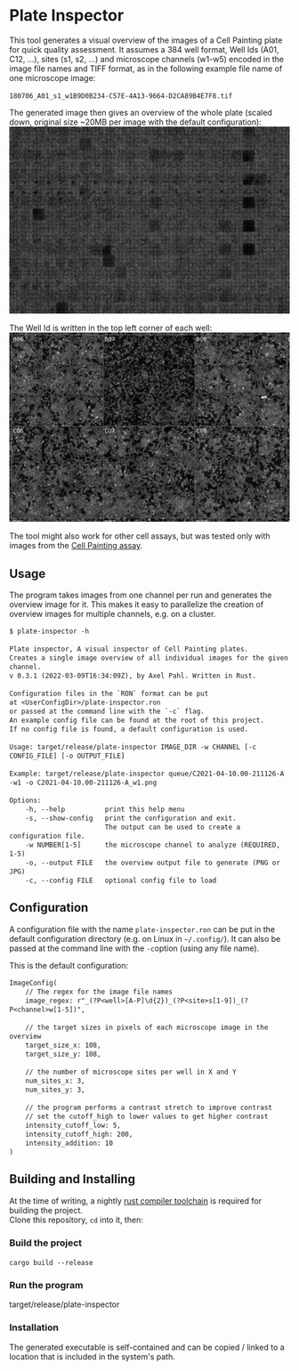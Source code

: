 # Plate Inspector

This tool generates a visual overview of the images of a Cell Painting plate for quick quality assessment.
It assumes a 384 well format, Well Ids (A01, C12, ...), sites (s1, s2, ...) and microscope channels (w1-w5) encoded in the image file names and TIFF format, as in the following example file name of one microscope image:

`180706_A01_s1_w1B9D0B234-C57E-4A13-9664-D2CA89B4E7F8.tif`

The generated image then gives an overview of the whole plate (scaled down, original size ~20MB per image with the default configuration):  
![full_overview](assets/example_overview_w1.png)

The Well Id is written in the top left corner of each well:  
![overview_zoom](assets/example_overview_w1_zoom.png)

The tool might also work for other cell assays, but was tested only with images from the [Cell Painting assay](https://www.nature.com/articles/nprot.2016.105).

## Usage

The program takes images from one channel per run and generates the overview image for it. This makes it easy to parallelize the creation of overview images for multiple channels, e.g. on a cluster.

```
$ plate-inspector -h

Plate inspector, A visual inspector of Cell Painting plates.
Creates a single image overview of all individual images for the given channel.
v 0.3.1 (2022-03-09T16:34:09Z), by Axel Pahl. Written in Rust.

Configuration files in the `RON` format can be put
at <UserConfigDir>/plate-inspector.ron
or passed at the command line with the `-c` flag.
An example config file can be found at the root of this project.
If no config file is found, a default configuration is used.

Usage: target/release/plate-inspector IMAGE_DIR -w CHANNEL [-c CONFIG_FILE] [-o OUTPUT_FILE]

Example: target/release/plate-inspector queue/C2021-04-10.00-211126-A -w1 -o C2021-04-10.00-211126-A_w1.png

Options:
    -h, --help          print this help menu
    -s, --show-config   print the configuration and exit.
                        The output can be used to create a configuration file.
    -w NUMBER[1-5]      the microscope channel to analyze (REQUIRED, 1-5)
    -o, --output FILE   the overview output file to generate (PNG or JPG)
    -c, --config FILE   optional config file to load
```

## Configuration

A configuration file with the name `plate-inspector.ron` can be put in the default configuration directory (e.g. on Linux in `~/.config/`).
It can also be passed at the command line with the `-c`option (using any file name).

This is the default configuration:

```
ImageConfig(
    // The regex for the image file names
    image_regex: r"_(?P<well>[A-P]\d{2})_(?P<site>s[1-9])_(?P<channel>w[1-5])",

    // the target sizes in pixels of each microscope image in the overview
    target_size_x: 108,
    target_size_y: 108,

    // the number of microscope sites per well in X and Y
    num_sites_x: 3,
    num_sites_y: 3,

    // the program performs a contrast stretch to improve contrast
    // set the cutoff_high to lower values to get higher contrast
    intensity_cutoff_low: 5,
    intensity_cutoff_high: 200,
    intensity_addition: 10
)
```

## Building and Installing

At the time of writing, a nightly [rust compiler toolchain](https://rustup.rs/) is required for building the project.  
Clone this repository, `cd` into it, then:

### Build the project

`cargo build --release`

### Run the program

target/release/plate-inspector

### Installation

The generated executable is self-contained and can be copied / linked to a location that is included in the system's path.